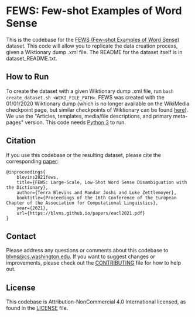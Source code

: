# FEWS: Few-shot Examples of Word Sense

This is the codebase for the [FEWS (Few-shot Examples of Word Sense)](https://nlp.cs.washington.edu/fews/) dataset. This code will allow you to replicate the data creation process, given a Wiktionary dump .xml file. The README for the dataset itself is in dataset_README.txt.

## How to Run
To create the dataset with a given Wiktionary dump .xml file, run `bash create_dataset.sh <WIKI_FILE_PATH>`. FEWS was created with the 01/01/2020 Wiktionary dump (which is no longer available on the WikiMedia checkpoint page, but similar checkpoints of Wiktionary can be found [here](https://dumps.wikimedia.org/backup-index.html)). We use the "Articles, templates, media/file descriptions, and primary meta-pages" version. This code needs [Python 3](https://www.python.org/) to run.

## Citation
If you use this codebase or the resulting dataset, please cite the corresponding [paper](https://blvns.github.io/papers/eacl2021.pdf): 
```
@inproceedings{ 
	blevins2021fews,
	title={FEWS: Large-Scale, Low-Shot Word Sense Disambiguation with the Dictionary},
	author={Terra Blevins and Mandar Joshi and Luke Zettlemoyer},
	booktitle={Proceedings of the 16th Conference of the European Chapter of the Association for Computational Linguistics},
	year={2021},
	url={https://blvns.github.io/papers/eacl2021.pdf}
}
```

## Contact
Please address any questions or comments about this codebase to blvns@cs.washington.edu. If you want to suggest changes or improvements, please check out the [CONTRIBUTING](CONTRIBUTING.md) file for how to help out.

## License
This codebase is Attribution-NonCommercial 4.0 International licensed, as found in the [LICENSE](https://github.com/facebookresearch/fews/blob/master/LICENSE) file.